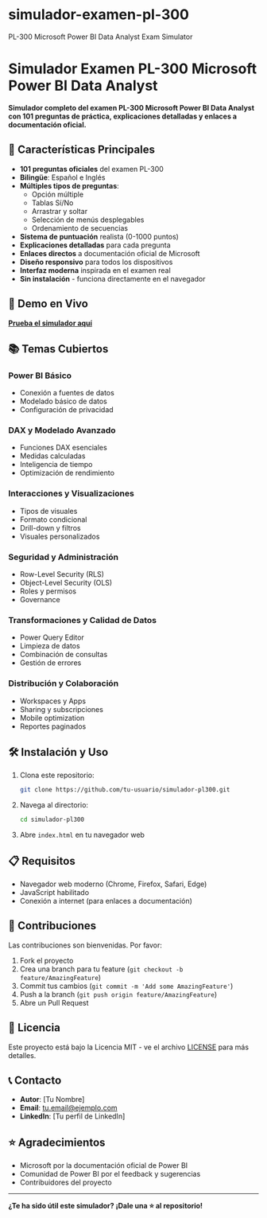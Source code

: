 # simulador-examen-pl-300
PL-300 Microsoft Power BI Data Analyst Exam Simulator



# Simulador Examen PL-300 Microsoft Power BI Data Analyst

**Simulador completo del examen PL-300 Microsoft Power BI Data Analyst con 101 preguntas de práctica, explicaciones detalladas y enlaces a documentación oficial.**

## 🚀 Características Principales

- **101 preguntas oficiales** del examen PL-300
- **Bilingüe**: Español e Inglés
- **Múltiples tipos de preguntas**:
  - Opción múltiple
  - Tablas Sí/No
  - Arrastrar y soltar
  - Selección de menús desplegables
  - Ordenamiento de secuencias
- **Sistema de puntuación** realista (0-1000 puntos)
- **Explicaciones detalladas** para cada pregunta
- **Enlaces directos** a documentación oficial de Microsoft
- **Diseño responsivo** para todos los dispositivos
- **Interfaz moderna** inspirada en el examen real
- **Sin instalación** - funciona directamente en el navegador

## 🎯 Demo en Vivo

**[Prueba el simulador aquí](URL_DEL_SIMULADOR)**

## 📚 Temas Cubiertos

### Power BI Básico
- Conexión a fuentes de datos
- Modelado básico de datos
- Configuración de privacidad

### DAX y Modelado Avanzado
- Funciones DAX esenciales
- Medidas calculadas
- Inteligencia de tiempo
- Optimización de rendimiento

### Interacciones y Visualizaciones
- Tipos de visuales
- Formato condicional
- Drill-down y filtros
- Visuales personalizados

### Seguridad y Administración
- Row-Level Security (RLS)
- Object-Level Security (OLS)
- Roles y permisos
- Governance

### Transformaciones y Calidad de Datos
- Power Query Editor
- Limpieza de datos
- Combinación de consultas
- Gestión de errores

### Distribución y Colaboración
- Workspaces y Apps
- Sharing y subscripciones
- Mobile optimization
- Reportes paginados

## 🛠️ Instalación y Uso

1. Clona este repositorio:
   ```bash
   git clone https://github.com/tu-usuario/simulador-pl300.git
   ```

2. Navega al directorio:
   ```bash
   cd simulador-pl300
   ```

3. Abre `index.html` en tu navegador web

## 📋 Requisitos

- Navegador web moderno (Chrome, Firefox, Safari, Edge)
- JavaScript habilitado
- Conexión a internet (para enlaces a documentación)

## 🤝 Contribuciones

Las contribuciones son bienvenidas. Por favor:

1. Fork el proyecto
2. Crea una branch para tu feature (`git checkout -b feature/AmazingFeature`)
3. Commit tus cambios (`git commit -m 'Add some AmazingFeature'`)
4. Push a la branch (`git push origin feature/AmazingFeature`)
5. Abre un Pull Request

## 📝 Licencia

Este proyecto está bajo la Licencia MIT - ve el archivo [LICENSE](LICENSE) para más detalles.

## 📞 Contacto

- **Autor**: [Tu Nombre]
- **Email**: tu.email@ejemplo.com
- **LinkedIn**: [Tu perfil de LinkedIn]

## ⭐ Agradecimientos

- Microsoft por la documentación oficial de Power BI
- Comunidad de Power BI por el feedback y sugerencias
- Contribuidores del proyecto

---

**¿Te ha sido útil este simulador? ¡Dale una ⭐ al repositorio!**
